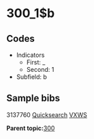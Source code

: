 # 300\_1$b

## Codes

-   Indicators
    -   First: \_
    -   Second: 1
-   Subfield: b

## Sample bibs

3137760 [Quicksearch](https://search.library.yale.edu/catalog/3137760) [VXWS](http://prodorbis.library.yale.edu:7014/vxws/GetHoldingsService?bibId=3137760)

**Parent topic:**[300](../../tags/300/300.md)

